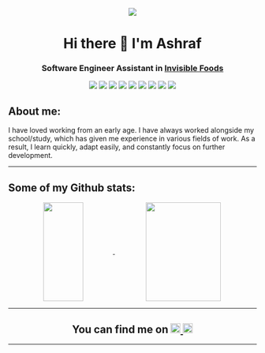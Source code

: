 <p align="center"><img src="https://www.bluebanyan.co.in/img/services/web-development/web-development-vector-cartoon.png"></p>
<h1 align="center"> Hi there 👋 I'm Ashraf</h1>
<h3 align="center"> Software Engineer Assistant in <a href="https://www.linkedin.com/company/invisiblefoods/"> Invisible Foods</a> </h3>

<p align="center">

  
  <img src="https://img.shields.io/badge/html5-%23E34F26.svg?style=for-the-badge&logo=html5&logoColor=white">
  
  <img src="https://img.shields.io/badge/css3-%231572B6.svg?style=for-the-badge&logo=css3&logoColor=white">
  
  <img src="https://img.shields.io/badge/javascript-%23323330.svg?style=for-the-badge&logo=javascript&logoColor=%23F7DF1E">
  
  <img src="https://camo.githubusercontent.com/3df944c2b99f86f1361df72285183e890f11c52d36dfcd3c2844c6823c823fc1/68747470733a2f2f696d672e736869656c64732e696f2f7374617469632f76313f7374796c653d666f722d7468652d6261646765266d6573736167653d507974686f6e26636f6c6f723d333737364142266c6f676f3d507974686f6e266c6f676f436f6c6f723d464646464646266c6162656c3d">
  
  <img src="https://camo.githubusercontent.com/faec9d89bd2c7d47b91d988dcd0f27011c27e8191d45836cfa36bf2b3c2a92bd/68747470733a2f2f696d672e736869656c64732e696f2f7374617469632f76313f7374796c653d666f722d7468652d6261646765266d6573736167653d4e6f64652e6a7326636f6c6f723d333339393333266c6f676f3d4e6f64652e6a73266c6f676f436f6c6f723d464646464646266c6162656c3d">
  
  <img src="https://camo.githubusercontent.com/0a95585d6b3a07028298a45d60b85a1331358bc336549d64dbbc27977f1495f3/68747470733a2f2f696d672e736869656c64732e696f2f7374617469632f76313f7374796c653d666f722d7468652d6261646765266d6573736167653d4578707265737326636f6c6f723d303030303030266c6f676f3d45787072657373266c6f676f436f6c6f723d464646464646266c6162656c3d">
 
 <img src="https://camo.githubusercontent.com/539a184961e9ab46a914b3a57718cd52f9a122ffb33a0bcaaa92484add20ba72/68747470733a2f2f696d672e736869656c64732e696f2f7374617469632f76313f7374796c653d666f722d7468652d6261646765266d6573736167653d4d7953514c26636f6c6f723d343437394131266c6f676f3d4d7953514c266c6f676f436f6c6f723d464646464646266c6162656c3d"> 
  
  <img src="https://camo.githubusercontent.com/eb3676422a9e186ce18237e6c1ffee703068f7850c2a513b9a261f33ee335ed6/68747470733a2f2f696d672e736869656c64732e696f2f7374617469632f76313f7374796c653d666f722d7468652d6261646765266d6573736167653d4d6f6e676f444226636f6c6f723d343741323438266c6f676f3d4d6f6e676f4442266c6f676f436f6c6f723d464646464646266c6162656c3d">
  
 <img src="https://camo.githubusercontent.com/67a01fa7cf337616274f39c070a11638f2e65720e414ef55b8dd3f9c2a803b2a/68747470733a2f2f696d672e736869656c64732e696f2f7374617469632f76313f7374796c653d666f722d7468652d6261646765266d6573736167653d526561637426636f6c6f723d323232323232266c6f676f3d5265616374266c6f676f436f6c6f723d363144414642266c6162656c3d">
  
  
</p>


<h2> About me:</h2>

<p>I have loved working from an early age. I have always worked alongside my school/study, which has given me experience in various fields     of work. As    a result, I learn quickly, adapt easily, and constantly focus on further development.
</p>

---

## Some of my Github stats:

<p align="center">
  
  <a href="https://github.com/Ashraf-Ashashaa/github-readme-stats">
    <img height="200" width=40%" align="center" src="https://github-readme-stats.vercel.app/api/top-langs/?username=Ashraf-Alshashaa&layout=compact"/>
  </a>
  
  <a href="https://github.com/Ashraf-Alshashaa" height="200">
    <img height="200" width="55%" align="center" src="https://github-readme-stats.vercel.app/api/?username=Ashraf-Alshashaa&show_icons=true&theme=tokyonight&hide=stars&bg_color=light" />
  </a>
  
  <!-- 
  <a href="https://github.com/Ashraf-Alshashaa/My-Phone">
    <img height="200" src="https://github-readme-stats.vercel.app/api/pin/?username=Ashraf-Alshashaa&repo=My-Phone" />
  </a>
  
  <a href="https://github.com/Ashraf-Alshashaa/Hommy-Food">
    <img height="200" src="https://github-readme-stats.vercel.app/api/pin/?username=Ashraf-Alshashaa&repo=Hommy-Food" />
  </a>  -->
  
</p>

---

<p >
  <h2 align="center" >You can find me on
  <a href="https://bit.ly/Ashraf-LinkedIn">
    <img src='https://img.shields.io/badge/LinkedIn-0077B5?style=for-the-badge&logo=linkedin&logoColor=white' alt='linkedin' height='20'>
  </a> 
  <a href="https://bit.ly/Ashraf-Facebook">
    <img src='https://img.shields.io/badge/Facebook-1877F2?style=for-the-badge&logo=facebook&logoColor=white' alt='facebook' height='20'>
  </a>
    </h2>
  
</p>

---
